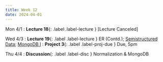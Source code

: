 ```yaml
---
title: Week 12
date: 2024-04-01
---
```


Mon 4/1
: **Lecture 18**{: .label .label-lecture } [Lecture Canceled]

Wed 4/3
: **Lecture 19**{: .label .label-lecture } ER (Contd.); [Semistructured Data](https://docs.google.com/presentation/d/1EItGASxIJiDZUDvO__ETQOf42uNV9q_8knhmFnYuidM/edit?usp=sharing); [MongoDB I](https://docs.google.com/presentation/d/1fF72sZ9iKajTHwEfnMmVUPCisBSEOVwpfP0HNpQlFYA/edit?usp=sharing)
: **Project 3**{: .label .label-proj-due } Due, 5pm


Thu 4/4
: **Discussion**{: .label .label-disc } Normalization & MongoDB

